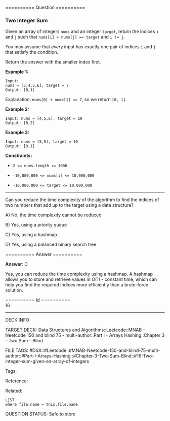 ========== Question ==========  

### Two Integer Sum

Given an array of integers `nums` and an integer `target`, return the indices `i` and `j` such that `nums[i] + nums[j] == target` and `i != j`.

You may assume that _every_ input has exactly one pair of indices `i` and `j` that satisfy the condition.

Return the answer with the smaller index first.

**Example 1:**

```
Input:
nums = [3,4,5,6], target = 7
Output: [0,1]
```

Explanation: `nums[0] + nums[1] == 7`, so we return `[0, 1]`.

**Example 2:**

```
Input: nums = [4,5,6], target = 10
Output: [0,2]
```

**Example 3:**

```
Input: nums = [5,5], target = 10
Output: [0,1]
```

**Constraints:**

-   `2 <= nums.length <= 1000`

-   `-10,000,000 <= nums[i] <= 10,000,000`

-   `-10,000,000 <= target <= 10,000,000`

---

Can you reduce the time complexity of the algorithm to find the indices of two numbers that add up to the target using a data structure?

A) No, the time complexity cannot be reduced

B) Yes, using a priority queue

C) Yes, using a hashmap

D) Yes, using a balanced binary search tree  

========== Answer ==========  

**Answer**: C

Yes, you can reduce the time complexity using a hashmap. A hashmap allows you to store and retrieve values in O(1) - constant time, which can help you find the required indices more efficiently than a brute-force solution.

========== Id ==========  
16

---

DECK INFO

TARGET DECK: Data Structures and Algorithms::Leetcode::MNAB - Neetcode 150 and blind 75 - multi-author::Part I - Arrays Hashing::Chapter 3 - Two Sum - Blind

FILE TAGS: #DSA::#Leetcode::#MNAB-Neetcode-150-and-blind-75-multi-author::#Part-I-Arrays-Hashing::#Chapter-3-Two-Sum-Blind::#16-Two-integer-sum-given-an-array-of-integers

Tags:

Reference:

Related:

```dataview
LIST
where file.name = this.file.name
```

QUESTION STATUS: Safe to store
